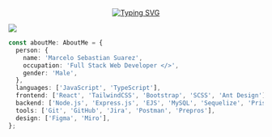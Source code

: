 <div align="center">
  <a href=""><img src="https://readme-typing-svg.demolab.com?font=Redressed&size=30&pause=1000&center=true&vCenter=true&random=false&width=435&lines=Hi%2C+I'm+Rysted%2C+a+web+developer" alt="Typing SVG" /></a>
</div>

![](https://komarev.com/ghpvc/?username=Rysted&color=blueviolet&label=PROFILE+VIEWS)

```typescript
const aboutMe: AboutMe = {
  person: {
    name: 'Marcelo Sebastian Suarez',
    occupation: 'Full Stack Web Developer </>',
    gender: 'Male',
  },
  languages: ['JavaScript', 'TypeScript'],
  frontend: ['React', 'TailwindCSS', 'Bootstrap', 'SCSS', 'Ant Design'],
  backend: ['Node.js', 'Express.js', 'EJS', 'MySQL', 'Sequelize', 'Prisma'],
  tools: ['Git', 'GitHub', 'Jira', 'Postman', 'Prepros'],
  design: ['Figma', 'Miro'],
};
```

